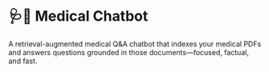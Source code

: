 # 🩺🤖 Medical Chatbot

A retrieval-augmented medical Q&A chatbot that indexes your medical PDFs and answers questions grounded in those documents—focused, factual, and fast.


